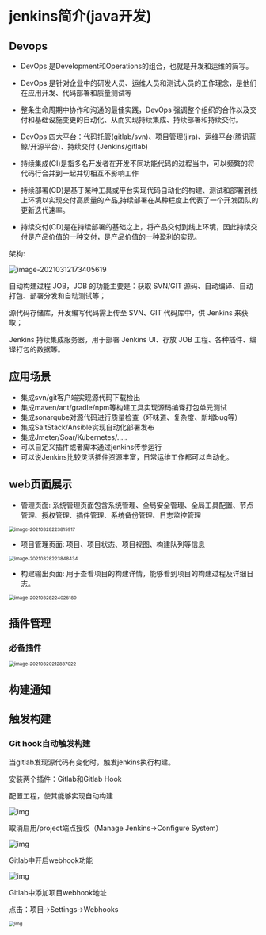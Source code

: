 # jenkins简介(java开发)

## Devops

- DevOps 是Development和Operations的组合，也就是开发和运维的简写。
- DevOps 是针对企业中的研发人员、运维人员和测试人员的工作理念，是他们在应用开发、代码部署和质量测试等
- 整条生命周期中协作和沟通的最佳实践，DevOps 强调整个组织的合作以及交付和基础设施变更的自动化、从而实现持续集成、持续部署和持续交付。
- DevOps 四大平台：代码托管(gitlab/svn)、项目管理(jira)、运维平台(腾讯蓝鲸/开源平台)、持续交付
  (Jenkins/gitlab)  



- 持续集成(CI)是指多名开发者在开发不同功能代码的过程当中，可以频繁的将代码行合并到一起并切相互不影响工作 

- 持续部署(CD)是基于某种工具或平台实现代码自动化的构建、测试和部署到线上环境以实现交付高质量的产品,持续部署在某种程度上代表了一个开发团队的更新迭代速率。  
- 持续交付(CD)是在持续部署的基础之上，将产品交付到线上环境，因此持续交付是产品价值的一种交付，是产品价值的一种盈利的实现。  



架构:

![image-20210312173405619](https://gitee.com/c_honghui/picture/raw/master/img/20210312173405.png)

自动构建过程 JOB，JOB 的功能主要是：获取 SVN/GIT 源码、自动编译、自动打包、部署分发和自动测试等；

源代码存储库，开发编写代码需上传至 SVN、GIT 代码库中，供 Jenkins 来获取；

Jenkins 持续集成服务器，用于部署 Jenkins UI、存放 JOB 工程、各种插件、编译打包的数据等。

## 应用场景

- 集成svn/git客户端实现源代码下载检出
- 集成maven/ant/gradle/npm等构建工具实现源码编译打包单元测试
- 集成sonarqube对源代码进行质量检查（坏味道、复杂度、新增bug等）
- 集成SaltStack/Ansible实现自动化部署发布
- 集成Jmeter/Soar/Kubernetes/.....
- 可以自定义插件或者脚本通过jenkins传参运行
- 可以说Jenkins比较灵活插件资源丰富，日常运维工作都可以自动化。

## web页面展示

- 管理页面: 系统管理页面包含系统管理、全局安全管理、全局工具配置、节点管理、授权管理、插件管理、系统备份管理、日志监控管理

<img src="https://gitee.com/c_honghui/picture/raw/master/img/20210328223816.png" alt="image-20210328223815917" style="zoom:67%;" />

- 项目管理页面: 项目、项目状态、项目视图、构建队列等信息

<img src="https://gitee.com/c_honghui/picture/raw/master/img/20210328223848.png" alt="image-20210328223848434" style="zoom:67%;" />

- 构建输出页面: 用于查看项目的构建详情，能够看到项目的构建过程及详细日志。

<img src="https://gitee.com/c_honghui/picture/raw/master/img/20210328224026.png" alt="image-20210328224026189" style="zoom:67%;" />



## 插件管理

### 必备插件

<img src="https://gitee.com/c_honghui/picture/raw/master/img/20210320212844.png" alt="image-20210320212837022" style="zoom:67%;" />





## 构建通知

## 触发构建

### Git hook自动触发构建

当gitlab发现源代码有变化时，触发jenkins执行构建。

安装两个插件：Gitlab和Gitlab Hook

配置工程，使其能够实现自动构建

![img](https://gitee.com/c_honghui/picture/raw/master/img/20210312145246.png)

取消启用/project端点授权（Manage Jenkins->Configure System）

![img](https://gitee.com/c_honghui/picture/raw/master/img/20210312145344.png)

Gitlab中开启webhook功能

![img](https://gitee.com/c_honghui/picture/raw/master/img/20210312145357.png)

Gitlab中添加项目webhook地址

点击：项目->Settings->Webhooks

<img src="https://gitee.com/c_honghui/picture/raw/master/img/20210312145443.png" alt="img" style="zoom:67%;" />


